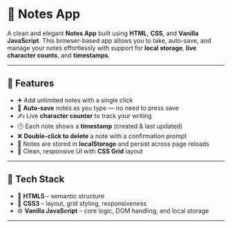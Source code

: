 # 📝 Notes App

A clean and elegant **Notes App** built using **HTML**, **CSS**, and **Vanilla JavaScript**. This browser-based app allows you to take, auto-save, and manage your notes effortlessly with support for **local storage**, **live character counts**, and **timestamps**.

---

## 🚀 Features

- ➕ Add unlimited notes with a single click
- 🔄 **Auto-save** notes as you type — no need to press save
- ✍️ Live **character counter** to track your writing
- 🕒 Each note shows a **timestamp** (created & last updated)
- ❌ **Double-click to delete** a note with a confirmation prompt
- 💾 Notes are stored in **localStorage** and persist across page reloads
- 🧹 Clean, responsive UI with **CSS Grid** layout

---

## 🔧 Tech Stack

- 🧱 **HTML5** – semantic structure
- 🎨 **CSS3** – layout, grid styling, responsiveness
- ⚙️ **Vanilla JavaScript** – core logic, DOM handling, and local storage

---



